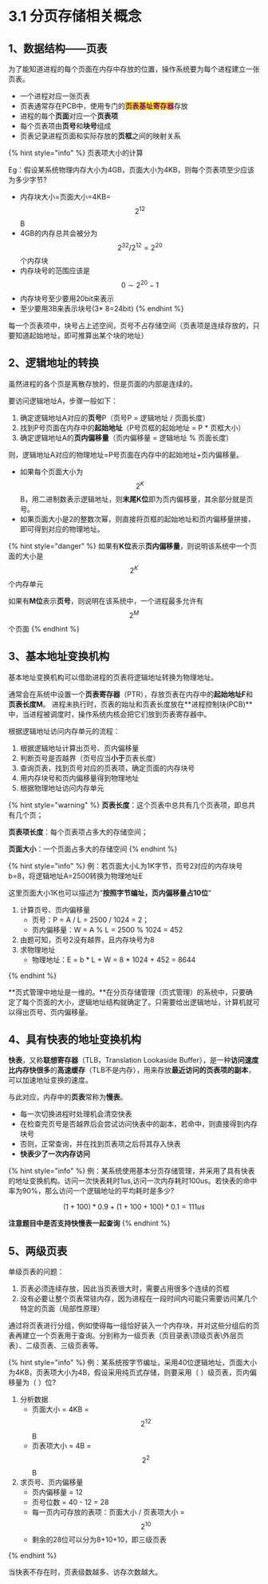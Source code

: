 # 3.1 分页存储相关概念



## 1、数据结构——页表

为了能知道进程的每个页面在内存中存放的位置，操作系统要为每个进程建立一张页表。

* 一个进程对应一张页表
* 页表通常存在PCB中，使用专门的<mark style="color:purple;">**页表基址寄存器**</mark>存放
* 进程的每个**页面**对应一个**页表项**
* 每个页表项由**页号**和**块号**组成
* 页表记录进程页面和实际存放的**页框**之间的映射关系

{% hint style="info" %}
页表项大小的计算

Eg：假设某系统物理内存大小为4GB，页面大小为4KB，则每个页表项至少应该为多少字节? 

* 内存块大小=页面大小=4KB=$$2^{12}$$B 
* 4GB的内存总共会被分为 $$2^{32}/2^{12}=2^{20}$$个内存块
* 内存块号的范围应该是 $$0 \sim 2^{20} -1$$
* 内存块号至少要用20bit来表示
* 至少要用3B来表示块号\(3\* 8=24bit\)
{% endhint %}

每一个页表项中，块号占上述空间，页号不占存储空间（页表项是连续存放的，只要知道起始地址，即可推算出某个块的地址）

## 2、逻辑地址的转换

虽然进程的各个页是离散存放的，但是页面的内部是连续的。

要访问逻辑地址A，步骤一般如下：

1. 确定逻辑地址A对应的**页号**P（页号P = 逻辑地址 / 页面长度）
2. 找到P号页面在内存中的**起始地址**（P号页框的起始地址 = P \* 页框大小）
3. 确定逻辑地址A的**页内偏移量**（页内偏移量 = 逻辑地址 % 页面长度）

则，逻辑地址A对应的物理地址=P号页面在内存中的起始地址+页内偏移量。

* 如果每个页面大小为 $$2^{K}$$B，用二进制数表示逻辑地址，则**末尾K位**即为页内偏移量，其余部分就是页号。
* 如果页面大小是2的整数次幂，则直接将页框的起始地址和页内偏移量拼接，即可得到对应的物理地址。

{% hint style="danger" %}
如果有**K位**表示**页内偏移量**，则说明该系统中一个页面的大小是 $$2^{K}$$ 个内存单元

如果有**M位**表示**页号**，则说明在该系统中，一个进程最多允许有 $$2^{M}$$ 个页面
{% endhint %}

## 3、基本地址变换机构

基本地址变换机构可以借助进程的页表将逻辑地址转换为物理地址。 

通常会在系统中设置一个**页表寄存器**（PTR），存放页表在内存中的**起始地址F**和**页表长度M**。 进程未执行时，页表的始址和页表长度放在**进程控制块(PCB)**中，当进程被调度时，操作系统内核会把它们放到页表寄存器中。

根据逻辑地址访问内存单元的流程：

1. 根据逻辑地址计算出页号、页内偏移量
2. 判断页号是否越界（页号应当**小于**页表长度）
3. 查询页表，找到页号对应的页表项，确定页面的内存块号
4. 用内存块号和页内偏移量得到物理地址
5. 根据物理地址访问内存单元

{% hint style="warning" %}
**页表长度**：这个页表中总共有几个页表项，即总共有几个页；

**页表项长度**：每个页表项占多大的存储空间；

**页面大小**：一个页面占多大的存储空间
{% endhint %}

{% hint style="info" %}
例：若页面大小L为1K字节，页号2对应的内存块号b=8，将逻辑地址A=2500转换为物理地址E

这里页面大小1K也可以描述为“**按照字节编址，页内偏移量占10位**”

1. 计算页号、页内偏移量
   - 页号：P = A / L = 2500 / 1024 = 2；
   - 页内偏移量：W = A % L = 2500 % 1024 = 452
2. 由题可知，页号2没有越界，且内存块号为8
3. 求物理地址
   - 物理地址：E = b \* L + W = 8 \* 1024 + 452 = 8644

{% endhint %}

**页式管理中地址是一维的。**在分页存储管理（页式管理）的系统中，只要确定了每个页面的大小，逻辑地址结构就确定了。只需要给出逻辑地址，计算机就可以得出页号、页内偏移量。

## 4、具有快表的地址变换机构

**快表**，又称**联想寄存器**（TLB，Translation Lookaside Buffer），是一种**访问速度比内存快很多**的**高速缓存**（TLB不是内存），用来存放**最近访问的页表项的副本**，可以加速地址变换的速度。

与此对应，内存中的**页表**常称为**慢表**。

- 每一次切换进程时处理机会清空快表
- 在检查完页号是否越界后会尝试访问快表中的副本，若命中，则直接得到内存块号
- 否则，正常查询，并在找到页表项之后将其存入快表
- **快表少了一次内存访问**

{% hint style="info" %}
例：某系统使用基本分页存储管理，并采用了具有快表的地址变换机构。访问一次快表耗时1us,访问一次内存耗时100us。若快表的命中率为90%，那么访问一个逻辑地址的平均耗时是多少? 

$$(1+100) * 0.9+ (1+100+100) * 0.1 = 111 us$$ 

**注意题目中是否支持快慢表一起查询**
{% endhint %}

## 5、两级页表

单级页表的问题：

1. 页表必须连续存放，因此当页表很大时，需要占用很多个连续的页框
2. 没有必要让整个页表常驻内存，因为进程在一段时间内可能只需要访问某几个特定的页面（局部性原理）

通过将页表进行分组，例如使得每一组恰好装入一个内存块，并对这些分组后的页表再建立一个页表用于查询。分别称为一级页表（页目录表\顶级页表\外层页表）、二级页表、三级页表等。

{% hint style="info" %}
例：某系统按字节编址，采用40位逻辑地址，页面大小为4KB，页表项大小为4B，假设采用纯页式存储，则要采用（ ）级页表，页内偏移量为（ ）位?

1. 分析数据
   - 页面大小 = 4KB = $$2^{12}$$B
   - 页表项大小 = 4B = $$2^{2}$$B
2. 求页号、页内偏移量
   - 页内偏移量 = 12
   - 页号位数 = 40 - 12 = 28
   - 每一页内可存放的表项：页面大小 / 页表项大小 = $$2^{10}$$ 
   - 剩余的28位可以分为8+10+10，即三级页表

{% endhint %}

当快表不存在时，页表级数越多、访存次数越大。

